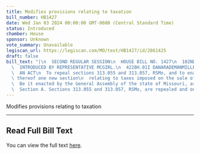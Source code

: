 ```yaml
---
title: Modifies provisions relating to taxation
bill_number: HB1427
date: Wed Jan 03 2024 00:00:00 GMT-0600 (Central Standard Time)
status: Introduced
chamber: House
sponsor: Unknown
vote_summary: Unavailable
legiscan_url: https://legiscan.com/MO/text/HB1427/id/2861425
draft: false
bill_text: "|\n  SECOND REGULAR SESSION\n  HOUSE BILL NO. 1427\n  102ND GENERAL ASSEMBLY\n\
  \  INTRODUCED BY REPRESENTATIVE MCGIRL.\n  4228H.01I DANARADEMANMILLER,ChiefClerk\n\
  \  AN ACT\n  To repeal sections 313.055 and 313.057, RSMo, and to enact in lieu\
  \ thereof one new section\n  relating to taxes imposed on the sale of bingo cards.\n\
  \  Be it enacted by the General Assembly of the state of Missouri, as follows:\n\
  \  Section A. Sections 313.055 and 313.057, RSMo, are repealed and one new section"
---
```

Modifies provisions relating to taxation

---

## Read Full Bill Text

You can view the full text [here](https://legiscan.com/MO/text/HB1427/id/2861425).
